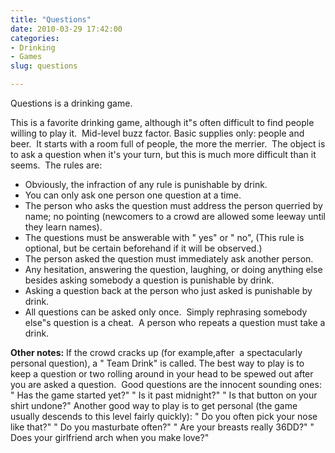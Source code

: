 ```yaml
---
title: "Questions"
date: 2010-03-29 17:42:00
categories:
- Drinking
- Games
slug: questions

---
```


Questions is a drinking game.

This is a favorite drinking game, although it&quot;s often difficult to find people willing to play it.  Mid-level buzz factor. Basic supplies only: people and beer.  It starts with a room full of people, the more the merrier.  The object is to ask a question when it's your turn, but this is much more difficult than it seems.  The rules are:
<ul>
	<li>Obviously, the infraction of any rule is punishable by drink.</li>
	<li>You can only ask one person one question at a time.</li>
	<li>The person who asks the question must address the person querried by name; no pointing (newcomers to a crowd are allowed some leeway until they learn names).</li>
	<li>The questions must be answerable with "
yes" or "
no", (This rule is optional, but be certain beforehand if it will be observed.)</li>
	<li>The person asked the question must immediately ask another person.</li>
	<li>Any hesitation, answering the question, laughing, or doing anything else besides asking somebody a question is punishable by drink.</li>
	<li>Asking a question back at the person who just asked is punishable by drink.</li>
	<li>All questions can be asked only once.  Simply rephrasing somebody else&quot;s question is a cheat.  A person who repeats a question must take a drink.</li>
</ul>
<strong>Other notes:</strong>
If the crowd cracks up (for example,after  a spectacularly personal question), a "
Team Drink" is called.
The best way to play is to keep a question or two rolling around in your head to be spewed out after you are asked a question.  Good questions are the innocent sounding ones: "
Has the game started yet?" "
Is it past midnight?" "
Is that button on your shirt undone?"
Another good way to play is to get personal (the game usually descends to this level fairly quickly): "
Do you often pick your nose like that?" "
Do you masturbate often?" "
Are your breasts really 36DD?" "
Does your girlfriend arch when you make love?"
